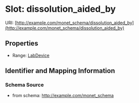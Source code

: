# Slot: dissolution_aided_by

URI: [http://example.com/monet_schema/dissolution_aided_by](http://example.com/monet_schema/dissolution_aided_by)



<!-- no inheritance hierarchy -->


## Properties

 * Range: [LabDevice](LabDevice.md)



## Identifier and Mapping Information







### Schema Source


* from schema: http://example.com/monet_schema



